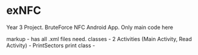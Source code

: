 # exNFC
Year 3 Project. BruteForce NFC Android App. Only main code here

markup - has all .xml files need.
classes - 2 Activities (Main Activity, Read Activity)
        - PrintSectors print class
        - 
                 
       
      
